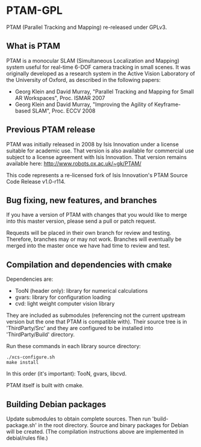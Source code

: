 PTAM-GPL
========

PTAM (Parallel Tracking and Mapping) re-released under GPLv3.

What is PTAM
------------

PTAM is a monocular SLAM (Simultaneous Localization and Mapping) system useful for real-time
6-DOF camera tracking in small scenes. It was originally developed as a research system in the Active 
Vision Laboratory of the University of Oxford, as described in the following papers:

- Georg Klein and David Murray, "Parallel Tracking and Mapping for Small AR Workspaces", Proc. ISMAR 2007
- Georg Klein and David Murray, "Improving the Agility of Keyframe-based SLAM", Proc. ECCV 2008


Previous PTAM release
---------------------

PTAM was initially released in 2008 by Isis Innovation under a license suitable for
academic use. That version is also available for commercial use subject to a license
agreement with Isis Innovation. That version remains available here:
http://www.robots.ox.ac.uk/~gk/PTAM/

This code represents a re-licensed fork of Isis Innovation's PTAM Source Code Release v1.0-r114.


Bug fixing, new features, and branches
--------------------------------------

If you have a version of PTAM with changes that you would like to merge into this master version, please send a pull or patch request.

Requests will be placed in their own branch for review and testing. Therefore, branches may or may not work. Branches will eventually be merged into the master once we have had time to review and test.

Compilation and dependencies with cmake
---------------------------------------

Dependencies are:
- TooN (header only): library for numerical calculations
- gvars: library for configuration loading
- cvd: light weight computer vision library

They are included as submodules (referencing not the current upstream version
but the one that PTAM is compatible with). Their source tree is in
'ThirdParty/Src' and they are configured to be installed into
'ThirdParty/Build' directory.

Run these commands in each library source directory:

	./xcs-configure.sh
	make install

In this order (it's important): TooN, gvars, libcvd.

PTAM itself is built with cmake.

Building Debian packages
------------------------
Update submodules to obtain complete sources.
Then run 'build-package.sh' in the root directory.
Source and binary packages for Debian will be created.
(The compilation instructions above are implemented in debial/rules file.)


